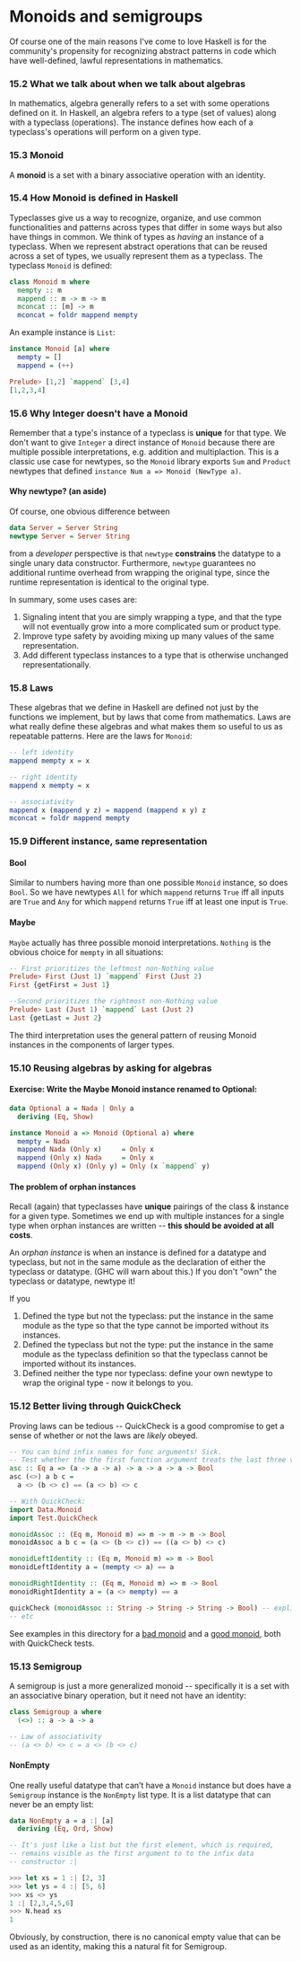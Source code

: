 # Monoids and semigroups
Of course one of the main reasons I've come to love Haskell is for the community's propensity for recognizing abstract patterns in code which have well-defined, lawful representations in mathematics.

### 15.2 What we talk about when we talk about algebras
In mathematics, algebra generally refers to a set with some operations defined on it. In Haskell, an algebra refers to a type (set of values) along with a typeclass (operations). The instance defines how each of a typeclass's operations will perform on a given type.

### 15.3 Monoid
A **monoid** is a set with a binary associative operation with an identity.

### 15.4 How Monoid is defined in Haskell
Typeclasses give us a way to recognize, organize, and use common functionalities and patterns across types that differ in some ways but also have things in common. We think of types as *having* an instance of a typeclass.  When we represent abstract operations that can be reused across a set of types, we usually represent them as a typeclass.  The typeclass `Monoid` is defined:
```haskell
class Monoid m where
  mempty :: m
  mappend :: m -> m -> m
  mconcat :: [m] -> m
  mconcat = foldr mappend mempty
```
An example instance is `List`:
```haskell
instance Monoid [a] where
  mempty = []
  mappend = (++)

Prelude> [1,2] `mappend` [3,4]
[1,2,3,4]
```

### 15.6 Why Integer doesn't have a Monoid
Remember that a type's instance of a typeclass is **unique** for that type. We don't want to give `Integer` a direct instance of `Monoid` because there are multiple possible interpretations, e.g. addition and multiplaction. This is a classic use case for newtypes, so the `Monoid` library exports `Sum` and `Product` newtypes that defined `instance Num a => Monoid (NewType a)`.

#### Why newtype? (an aside)
Of course, one obvious difference between
```haskell
data Server = Server String
newtype Server = Server String
```
from a *developer* perspective is that `newtype` **constrains** the datatype to a single unary data constructor. Furthermore, `newtype` guarantees no additional runtime overhead from wrapping the original type, since the runtime representation is identical to the original type.

In summary, some uses cases are:

1. Signaling intent that you are simply wrapping a type, and that the type will not eventually grow into a more complicated sum or product type.
2. Improve type safety by avoiding mixing up many values of the same representation.
3. Add different typeclass instances to a type that is otherwise unchanged representationally.

### 15.8 Laws
These algebras that we define in Haskell are defined not just by the functions we implement, but by laws that come from mathematics. Laws are what really define these algebras and what makes them so useful to us as repeatable patterns. Here are the laws for `Monoid`:
```haskell
-- left identity
mappend mempty x = x

-- right identity
mappend x mempty = x

-- associativity
mappend x (mappend y z) = mappend (mappend x y) z
mconcat = foldr mappend mempty
```

### 15.9 Different instance, same representation
#### Bool
Similar to numbers having more than one possible `Monoid` instance, so does `Bool`. So we have newtypes `All` for which `mappend` returns `True` iff all inputs are `True` and `Any` for which `mappend` returns `True` iff at least one input is `True`.

#### Maybe
`Maybe` actually has three possible monoid interpretations. `Nothing` is the obvious choice for `mempty` in all situations:
```haskell
-- First prioritizes the leftmost non-Nothing value
Prelude> First (Just 1) `mappend` First (Just 2)
First {getFirst = Just 1}

--Second prioritizes the rightmost non-Nothing value
Prelude> Last (Just 1) `mappend` Last (Just 2)
Last {getLast = Just 2}
``` 
The third interpretation uses the general pattern of reusing Monoid instances in the components of larger types.

### 15.10 Reusing algebras by asking for algebras
#### Exercise: Write the Maybe Monoid instance renamed to Optional:
```haskell
data Optional a = Nada | Only a
  deriving (Eq, Show)

instance Monoid a => Monoid (Optional a) where
  mempty = Nada
  mappend Nada (Only x)     = Only x
  mappend (Only x) Nada     = Only x
  mappend (Only x) (Only y) = Only (x `mappend` y)
```

#### The problem of orphan instances
Recall (again) that typeclasses have **unique** pairings of the class & instance for a given type. Sometimes we end up with multiple instances for a single type when orphan instances are written -- **this should be avoided at all costs**.

An *orphan instance* is when an instance is defined for a datatype and typeclass, but not in the same module as the declaration of either the typeclass or datatype. (GHC will warn about this.) If you don't "own" the typeclass or datatype, newtype it!

If you

1. Defined the type but not the typeclass: put the instance in the same module as the type so that the type cannot be imported without its instances.
2. Defined the typeclass but not the type: put the instance in the same module as the typeclass definition so that the typeclass cannot be imported without its instances.
3. Defined neither the type nor typeclass: define your own newtype to wrap the original type - now it belongs to you.

### 15.12 Better living through QuickCheck
Proving laws can be tedious -- QuickCheck is a good compromise to get a sense of whether or not the laws are *likely* obeyed.
```haskell
-- You can bind infix names for func arguments! Sick.
-- Test whether the the first function argument treats the last three value arguments associatively.
asc :: Eq a => (a -> a -> a) -> a -> a -> a -> Bool
asc (<>) a b c =
  a <> (b <> c) == (a <> b) <> c

-- With QuickCheck:
import Data.Monoid
import Test.QuickCheck

monoidAssoc :: (Eq m, Monoid m) => m -> m -> m -> Bool
monoidAssoc a b c = (a <> (b <> c)) == ((a <> b) <> c)

monoidLeftIdentity :: (Eq m, Monoid m) => m -> Bool
monoidLeftIdentity a = (mempty <> a) == a

monoidRightIdentity :: (Eq m, Monoid m) => m -> Bool
monoidRightIdentity a = (a <> mempty) == a

quickCheck (monoidAssoc :: String -> String -> String -> Bool) -- explicit types
-- etc
```

See examples in this directory for a [bad monoid](./BadMonoid.hs) and a [good monoid](./AnotherMaybeMonoid.hs), both with QuickCheck tests.

### 15.13 Semigroup
A semigroup is just a more generalized monoid -- specifically it is a set with an associative binary operation, but it need not have an identity:
```haskell
class Semigroup a where
  (<>) :: a -> a -> a

-- Law of associativity
-- (a <> b) <> c = a <> (b <> c)
```

#### NonEmpty
One really useful datatype that can’t have a `Monoid` instance but does have a `Semigroup` instance is the `NonEmpty` list type. It is a list datatype that can never be an empty list:
```haskell
data NonEmpty a = a :| [a]
  deriving (Eq, Ord, Show)

-- It's just like a list but the first element, which is required,
-- remains visible as the first argument to to the infix data
-- constructor :|

>>> let xs = 1 :| [2, 3]
>>> let ys = 4 :| [5, 6]
>>> xs <> ys
1 :| [2,3,4,5,6]
>>> N.head xs
1
```
Obviously, by construction, there is no canonical empty value that can be used as an identity, making this a natural fit for Semigroup. 
